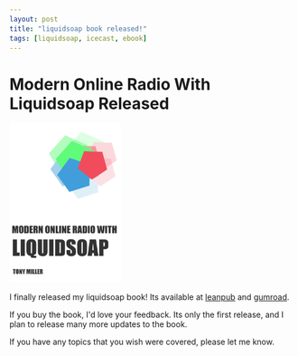 ```yaml
---
layout: post
title: "liquidsoap book released!"
tags: [liquidsoap, icecast, ebook]
---
```

# Modern Online Radio With Liquidsoap Released

![modern online radio with liquidsoap](/assets/images/liquidsoap_book.png)

I finally released my liquidsoap book! Its available at
[leanpub](https://leanpub.com/modernonlineradiowithliquidsoap) and [gumroad](https://gumroad.com/products/JVXcv).

If you buy the book, I'd love your feedback. Its only the first release, and I
plan to release many more updates to the book.

If you have any topics that you wish were covered, please let me know.
